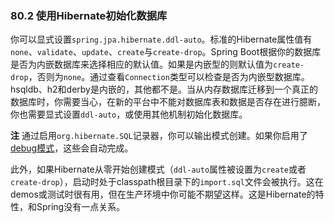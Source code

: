 ### 80.2 使用Hibernate初始化数据库

你可以显式设置`spring.jpa.hibernate.ddl-auto`。标准的Hibernate属性值有`none`、`validate`、`update`、`create`与`create-drop`。Spring Boot根据你的数据库是否为内嵌数据库来选择相应的默认值。如果是内嵌型的则默认值为`create-drop`，否则为`none`。通过查看`Connection`类型可以检查是否为内嵌型数据库。hsqldb、h2和derby是内嵌的，其他都不是。当从内存数据库迁移到一个真正的数据库时，你需要当心，在新的平台中不能对数据库表和数据是否存在进行臆断，你也需要显式设置`ddl-auto`，或使用其他机制初始化数据库。

**注** 通过启用`org.hibernate.SQL`记录器，你可以输出模式创建。如果你启用了[debug模式](https://docs.spring.io/spring-boot/docs/2.0.0.RELEASE/reference/htmlsingle/#boot-features-logging-console-output)，这些会自动完成。

此外，如果Hibernate从零开始创建模式（`ddl-auto`属性被设置为`create`或者`create-drop`），启动时处于classpath根目录下的`import.sql`文件会被执行。这在demos或测试时很有用，但在生产环境中你可能不期望这样。这是Hibernate的特性，和Spring没有一点关系。

